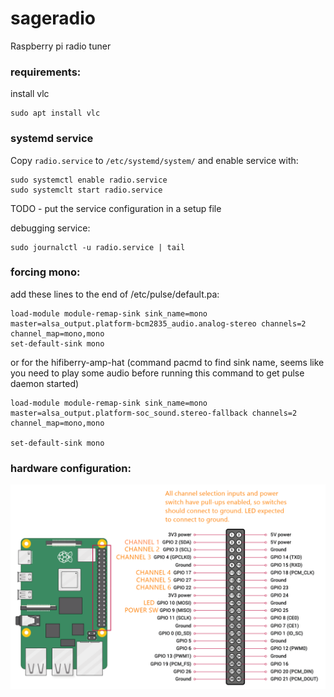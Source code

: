 # sageradio
Raspberry pi radio tuner
### requirements:
install vlc
```shell
sudo apt install vlc
```

### systemd service

Copy `radio.service` to `/etc/systemd/system/` and enable service with:
```shell
sudo systemctl enable radio.service
sudo systemclt start radio.service
```

TODO - put the service configuration in a setup file

debugging service:
```shell
sudo journalctl -u radio.service | tail
```

### forcing mono:

add these lines to the end of /etc/pulse/default.pa:
```shell
load-module module-remap-sink sink_name=mono master=alsa_output.platform-bcm2835_audio.analog-stereo channels=2 channel_map=mono,mono
set-default-sink mono
```

or for the hifiberry-amp-hat (command pacmd to find sink name, seems like you need to play some audio before running this command to get pulse daemon started)
```shell
load-module module-remap-sink sink_name=mono master=alsa_output.platform-soc_sound.stereo-fallback channels=2 channel_map=mono,mono

set-default-sink mono
```

### hardware configuration: 
![Channel Assignment](channel_assignment.png)

